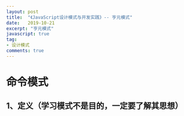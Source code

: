 ```yaml
---
layout: post
title:  "《JavaScript设计模式与开发实践》-- 亨元模式"
date:   2019-10-21
excerpt: "亨元模式" 
javascript: true
tag:
- 设计模式
comments: true
---
```


# 命令模式

## 1、定义（学习模式不是目的，一定要了解其思想）

